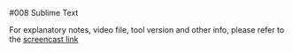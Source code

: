 #008 Sublime Text

For explanatory notes, video file, tool version and other info, please refer to the [screencast link](http://build-podcast.com/sublime-text/)
